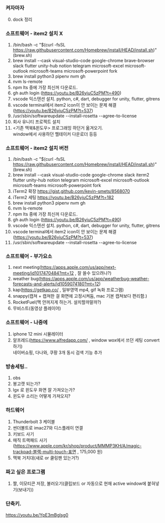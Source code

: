 ### 켜자마자
0. dock 정리

### 소프트웨어 - item2 설치 X
1. /bin/bash -c "$(curl -fsSL https://raw.githubusercontent.com/Homebrew/install/HEAD/install.sh)"  (brew.sh)
2. brew install --cask visual-studio-code google-chrome brave-browser slack flutter unity-hub notion telegram microsoft-excel microsoft-outlook microsoft-teams microsoft-powerpoint fork
3. brew install python3 pipenv nvm gh
4. nvm ls-remote
5. npm lts 중에 가장 최신꺼 다운로드.
6. gh auth login (https://youtu.be/B26yiuC5zPM?t=490)
7.  vscode 익스텐션 설치.  python, c#, dart, debugger for unity, flutter, gitrens
8. vscode terminal에서 item2 icon이 안 보이는 문제 해결 (https://youtu.be/B26yiuC5zPM?t=537)
9. /usr/sbin/softwareupdate --install-rosetta --agree-to-license
10. 회사 유니티 프로젝트 설치
11. <기존 맥북&윈도우> 프로그래밍 하던거 옮겨오기.  
    window에서 사용하던 헬테이커 다운로더 등등

### 소프트웨어 - item2 설치 버전
1. /bin/bash -c "$(curl -fsSL https://raw.githubusercontent.com/Homebrew/install/HEAD/install.sh)"  (brew.sh)
2. brew install --cask visual-studio-code google-chrome slack iterm2 flutter unity-hub notion telegram microsoft-excel microsoft-outlook microsoft-teams microsoft-powerpoint fork
3. iTerm2 확장 https://gist.github.com/kevin-smets/8568070
4. iTerm2 세팅 https://youtu.be/B26yiuC5zPM?t=182
5. brew install python3 pipenv nvm gh
6. nvm ls-remote
7. npm lts 중에 가장 최신꺼 다운로드.
8. gh auth login (https://youtu.be/B26yiuC5zPM?t=490)
9.  vscode 익스텐션 설치.  python, c#, dart, debugger for unity, flutter, gitrens
10. vscode terminal에서 item2 icon이 안 보이는 문제 해결 (https://youtu.be/B26yiuC5zPM?t=537)
11. /usr/sbin/softwareupdate --install-rosetta --agree-to-license

### 소프트웨어 - 부가요소
1. next meeting(https://apps.apple.com/us/app/next-meeting/id1017470484?mt=12 , 잘 쓸수 있으려나?)
2. weather bug(https://apps.apple.com/us/app/weatherbug-weather-forecasts-and-alerts/id1059074180?mt=12)
3. kap(https://getkap.co/ , 일부영역 mp4, gif 녹화 프로그램)
4. snappy(캡쳐 + 캡쳐한 걸 화면에 고정시켜둠, mac 기본 캡쳐보다 편리함.)
5. RocketFuel(맥 안꺼지게 하는거. 설치할까말까?)
6. 무비스트(동영상 플레이어)

### 소프트웨어 - 나중에
1. iphone 12 mini 시뮬레이터
2. 알프레드(https://www.alfredapp.com/ , window wox에서 쓰던 세팅 convert 하기)  
네이버쇼핑, 다나와, 쿠팡 3개 동시 검색 기능 추가

### 방송세팅..
1. obs
2. 봉고캣 되는가?
3. lgx 로 윈도우 화면 잘 가져오는가?
4. 윈도우 소리는 어떻게 가져오지?

### 하드웨어
1. Thunderbolt 3 케이블
2. 썬더볼트로 imac27와 디스플레이 연결
3. 키보드 사기
4. 매직 트랙패드 사기 (https://www.apple.com/kr/shop/product/MMMP3KH/A/magic-trackpad-블랙-multi-touch-표면 , 175,000 원)
5. 맥북 거치대(새로 or 쿨링팬 있는거?)

### 짜고 싶은 프로그램
1. 짤, 이모티콘 저장, 불러오기(클립보드 or 자동으로 현재 active window에 붙혀넣기(보내기))

### 단축키.
https://youtu.be/YpE3mBglsg0
